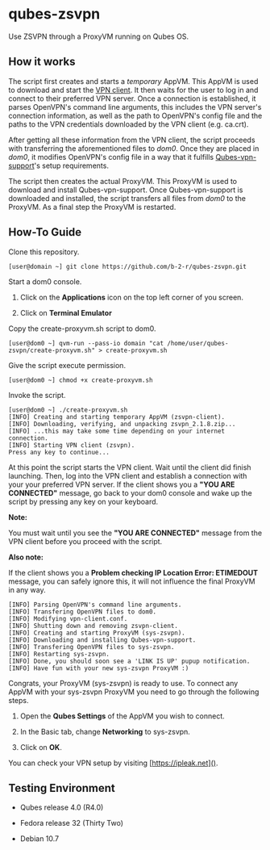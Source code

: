 # qubes-zsvpn

Use ZSVPN through a ProxyVM running on Qubes OS.

## How it works

The script first creates and starts a *temporary* AppVM. This AppVM is used to download and start the [VPN client](https://zsvpn.com/downloads). It then waits for the user to log in and connect to their preferred VPN server. Once a connection is established, it parses OpenVPN's command line arguments, this includes the VPN server's connection information, as well as the path to OpenVPN's config file and the paths to the VPN credentials downloaded by the VPN client (e.g. ca.crt). 

After getting all these information from the VPN client, the script proceeds with transferring the aforementioned files to *dom0*. Once they are placed in *dom0*, it modifies OpenVPN's config file in a way that it fulfills [Qubes-vpn-support](https://github.com/tasket/Qubes-vpn-support)'s setup requirements.  

The script then creates the actual ProxyVM. This ProxyVM is used to download and install Qubes-vpn-support. Once Qubes-vpn-support is downloaded and installed, the script transfers all files from *dom0* to the ProxyVM. As a final step the ProxyVM is restarted.

## How-To Guide

Clone this repository.

```
[user@domain ~] git clone https://github.com/b-2-r/qubes-zsvpn.git
```

Start a dom0 console.

1. Click on the **Applications** icon on the top left corner of you screen.

2. Click on **Terminal Emulator**

Copy the create-proxyvm.sh script to dom0.

```
[user@dom0 ~] qvm-run --pass-io domain "cat /home/user/qubes-zsvpn/create-proxyvm.sh" > create-proxyvm.sh
```

Give the script execute permission.

```
[user@dom0 ~] chmod +x create-proxyvm.sh
```

Invoke the script.

```
[user@dom0 ~] ./create-proxyvm.sh
[INFO] Creating and starting temporary AppVM (zsvpn-client).
[INFO] Downloading, verifying, and unpacking zsvpn_2.1.8.zip...
[INFO] ...this may take some time depending on your internet connection.
[INFO] Starting VPN client (zsvpn).
Press any key to continue...
```

At this point the script starts the VPN client. Wait until the client did finish launching. Then, log into the VPN client and establish a connection with your your preferred VPN server.  If the client shows you a **"YOU ARE CONNECTED"** message, go back to your dom0 console and wake up the script by pressing any key on your keyboard.

**Note:**

You must wait until you see the **"YOU ARE CONNECTED"** message from the VPN client before you proceed with the script.

**Also note:**

If the client shows you a **Problem checking IP Location Error: ETIMEDOUT** message, you can safely ignore this, it will not influence the final ProxyVM in any way.

```
[INFO] Parsing OpenVPN's command line arguments.
[INFO] Transfering OpenVPN files to dom0.
[INFO] Modifying vpn-client.conf.
[INFO] Shutting down and removing zsvpn-client.
[INFO] Creating and starting ProxyVM (sys-zsvpn).
[INFO] Downloading and installing Qubes-vpn-support.
[INFO] Transfering OpenVPN files to sys-zsvpn.
[INFO] Restarting sys-zsvpn.
[INFO] Done, you should soon see a 'LINK IS UP' pupup notification.
[INFO] Have fun with your new sys-zsvpn ProxyVM :)
```

Congrats, your ProxyVM (sys-zsvpn) is ready to use. To connect any AppVM with your sys-zsvpn ProxyVM you need to go through the following steps.

1. Open the **Qubes Settings** of the AppVM you wish to connect.

2. In the Basic tab, change **Networking** to sys-zsvpn.

3. Click on **OK**.

You can check your VPN setup by visiting [https://ipleak.net](). 

## Testing Environment

* Qubes release 4.0 (R4.0)

* Fedora release 32 (Thirty Two)

* Debian 10.7
